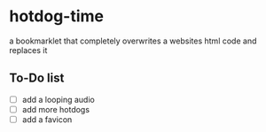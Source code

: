 # hotdog-time
a bookmarklet that completely overwrites a websites html code and replaces it

## To-Do list
- [ ] add a looping audio
- [ ] add more hotdogs
- [ ] add a favicon
